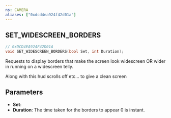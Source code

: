 ```yaml
---
ns: CAMERA
aliases: ["0xdcd4ea924f42d01a"]
---
```

## SET_WIDESCREEN_BORDERS

```c
// 0xDCD4EA924F42D01A
void SET_WIDESCREEN_BORDERS(bool Set, int Duration);
```

Requests to display borders that make the screen look widescreen OR wider in running on a widescreen telly.

Along with this hud scrolls off etc... to give a clean screen


## Parameters
* **Set**: 
* **Duration**: The time taken for the borders to appear 0 is instant.
